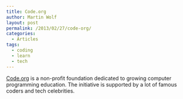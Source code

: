 ```yaml
---
title: Code.org
author: Martin Wolf
layout: post
permalink: /2013/02/27/code-org/
categories:
  - Articles
tags:
  - coding
  - learn
  - tech
---
```

[Code.org][1] is a non-profit foundation dedicated to growing computer programming education. The initiative is supported by a lot of famous coders and tech celebrities.

 [1]: http://www.code.org/